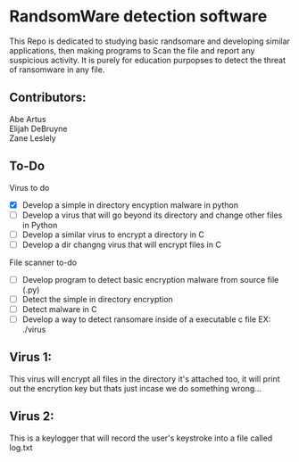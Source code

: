 # RandsomWare detection software

This Repo is dedicated to studying basic randsomare and developing similar applications, then making programs to Scan the file and report any suspicious activity. It is purely  for education purpopses to detect the threat of ransomware in any file.

## Contributors:
Abe Artus  
Elijah DeBruyne  
Zane Leslely

## To-Do

Virus to do
- [X] Develop a simple in directory encyption malware in python
- [ ] Develop a virus that will go beyond its directory and change other files in Python
- [ ] Develop a similar virus to encrypt a directory in C 
- [ ] Develop a dir changng virus that will encrypt files in C

File scanner to-do
- [ ] Develop program to detect basic encryption malware from source file (.py)
- [ ] Detect the simple in directory encryption
- [ ] Detect malware in C
- [ ] Develop a way to detect ransomare inside of a executable c file EX: ./virus

## Virus 1:
This virus will encrypt all files in the directory it's attached too, it will print out the encrytion key but thats just incase we do something wrong...

## Virus 2:
This is a keylogger that will record the user's keystroke into a file called log.txt